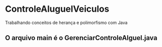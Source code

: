 # ControleAluguelVeiculos
Trabalhando conceitos de herança e polimorfismo com Java

## O arquivo main é o GerenciarControleAlguel.java

